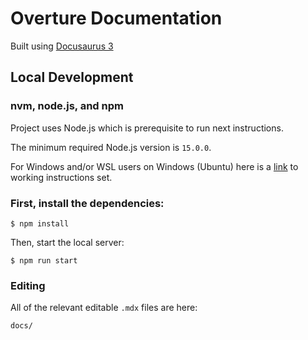 # Overture Documentation

Built using [Docusaurus 3](https://docusaurus.io/)

## Local Development

### nvm, node.js, and npm
Project uses Node.js which is prerequisite to run next instructions.

The minimum required Node.js version is `15.0.0`.

For Windows and/or WSL users on Windows (Ubuntu) here is a [link](https://learn.microsoft.com/en-us/windows/dev-environment/javascript/nodejs-on-wsl) to working instructions set.

### First, install the dependencies:
```
$ npm install
```
Then, start the local server:
```
$ npm run start
```

### Editing
All of the relevant editable `.mdx` files are here:
```
docs/

```
